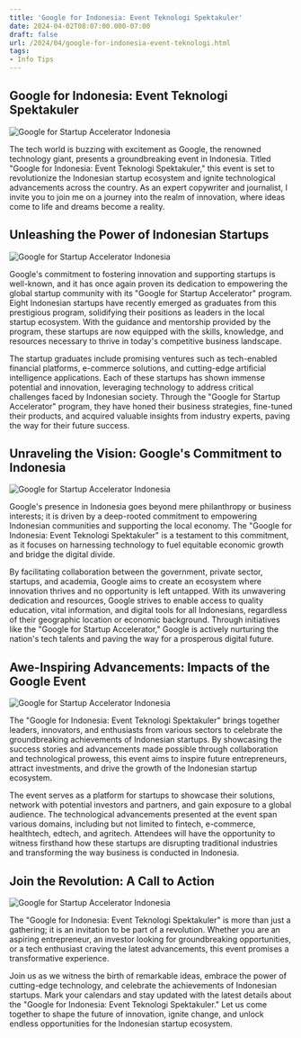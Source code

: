 ```yaml
---
title: 'Google for Indonesia: Event Teknologi Spektakuler'
date: 2024-04-02T08:07:00.000-07:00
draft: false
url: /2024/04/google-for-indonesia-event-teknologi.html
tags: 
- Info Tips
---
```


Google for Indonesia: Event Teknologi Spektakuler
-------------------------------------------------

![Google for Startup Accelerator Indonesia](https://media.suara.com/pictures/653x366/2021/07/06/37479-google-for-startup-accelerator-indonesia.jpg)

The tech world is buzzing with excitement as Google, the renowned technology giant, presents a groundbreaking event in Indonesia. Titled "Google for Indonesia: Event Teknologi Spektakuler," this event is set to revolutionize the Indonesian startup ecosystem and ignite technological advancements across the country. As an expert copywriter and journalist, I invite you to join me on a journey into the realm of innovation, where ideas come to life and dreams become a reality.

Unleashing the Power of Indonesian Startups
-------------------------------------------

![Google for Startup Accelerator Indonesia](https://media.suara.com/pictures/653x366/2021/07/06/37479-google-for-startup-accelerator-indonesia.jpg)

Google's commitment to fostering innovation and supporting startups is well-known, and it has once again proven its dedication to empowering the global startup community with its "Google for Startup Accelerator" program. Eight Indonesian startups have recently emerged as graduates from this prestigious program, solidifying their positions as leaders in the local startup ecosystem. With the guidance and mentorship provided by the program, these startups are now equipped with the skills, knowledge, and resources necessary to thrive in today's competitive business landscape.

The startup graduates include promising ventures such as tech-enabled financial platforms, e-commerce solutions, and cutting-edge artificial intelligence applications. Each of these startups has shown immense potential and innovation, leveraging technology to address critical challenges faced by Indonesian society. Through the "Google for Startup Accelerator" program, they have honed their business strategies, fine-tuned their products, and acquired valuable insights from industry experts, paving the way for their future success.

Unraveling the Vision: Google's Commitment to Indonesia
-------------------------------------------------------

![Google for Startup Accelerator Indonesia](https://media.suara.com/pictures/653x366/2021/07/06/37479-google-for-startup-accelerator-indonesia.jpg)

Google's presence in Indonesia goes beyond mere philanthropy or business interests; it is driven by a deep-rooted commitment to empowering Indonesian communities and supporting the local economy. The "Google for Indonesia: Event Teknologi Spektakuler" is a testament to this commitment, as it focuses on harnessing technology to fuel equitable economic growth and bridge the digital divide.

By facilitating collaboration between the government, private sector, startups, and academia, Google aims to create an ecosystem where innovation thrives and no opportunity is left untapped. With its unwavering dedication and resources, Google strives to enable access to quality education, vital information, and digital tools for all Indonesians, regardless of their geographic location or economic background. Through initiatives like the "Google for Startup Accelerator," Google is actively nurturing the nation's tech talents and paving the way for a prosperous digital future.

Awe-Inspiring Advancements: Impacts of the Google Event
-------------------------------------------------------

![Google for Startup Accelerator Indonesia](https://media.suara.com/pictures/653x366/2021/07/06/37479-google-for-startup-accelerator-indonesia.jpg)

The "Google for Indonesia: Event Teknologi Spektakuler" brings together leaders, innovators, and enthusiasts from various sectors to celebrate the groundbreaking achievements of Indonesian startups. By showcasing the success stories and advancements made possible through collaboration and technological prowess, this event aims to inspire future entrepreneurs, attract investments, and drive the growth of the Indonesian startup ecosystem.

The event serves as a platform for startups to showcase their solutions, network with potential investors and partners, and gain exposure to a global audience. The technological advancements presented at the event span various domains, including but not limited to fintech, e-commerce, healthtech, edtech, and agritech. Attendees will have the opportunity to witness firsthand how these startups are disrupting traditional industries and transforming the way business is conducted in Indonesia.

Join the Revolution: A Call to Action
-------------------------------------

![Google for Startup Accelerator Indonesia](https://media.suara.com/pictures/653x366/2021/07/06/37479-google-for-startup-accelerator-indonesia.jpg)

The "Google for Indonesia: Event Teknologi Spektakuler" is more than just a gathering; it is an invitation to be part of a revolution. Whether you are an aspiring entrepreneur, an investor looking for groundbreaking opportunities, or a tech enthusiast craving the latest advancements, this event promises a transformative experience.

Join us as we witness the birth of remarkable ideas, embrace the power of cutting-edge technology, and celebrate the achievements of Indonesian startups. Mark your calendars and stay updated with the latest details about the "Google for Indonesia: Event Teknologi Spektakuler." Let us come together to shape the future of innovation, ignite change, and unlock endless opportunities for the Indonesian startup ecosystem.
